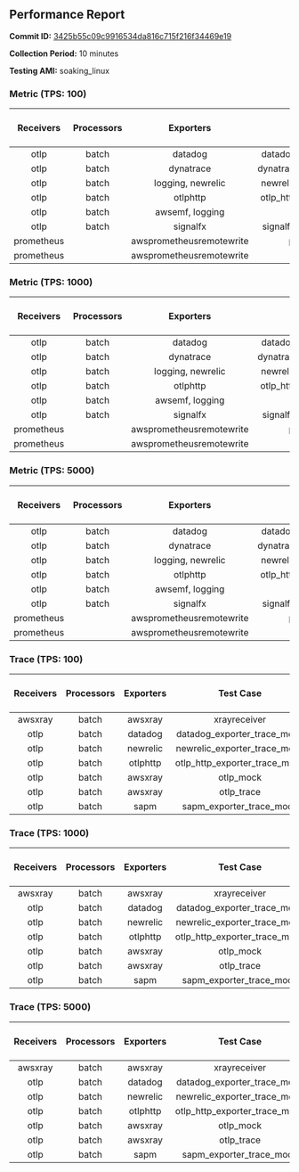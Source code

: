 ## Performance Report

**Commit ID:** [3425b55c09c9916534da816c715f216f34469e19](https://github.com/aws-observability/aws-otel-collector/commit/3425b55c09c9916534da816c715f216f34469e19)

**Collection Period:** 10 minutes

**Testing AMI:** soaking_linux


### Metric (TPS: 100)
| Receivers | Processors | Exporters | Test Case | Data Type | Instance Type | Avg CPU Usage (Percent) | Avg Memory Usage (Megabytes) |
|:---------:|:----------:|:---------:|:---------:|:---------:|:-------------:|:-----------------------:|:----------------------------:|
| otlp | batch | datadog | datadog_exporter_metric_mock | otlp | m5.2xlarge | 0.08 | 57.05 |
| otlp | batch | dynatrace | dynatrace_exporter_metric_mock | otlp | m5.2xlarge | 0.07 | 55.36 |
| otlp | batch | logging, newrelic | newrelic_exporter_metric_mock | otlp | m5.2xlarge | 0.14 | 62.46 |
| otlp | batch | otlphttp | otlp_http_exporter_metric_mock | otlp | m5.2xlarge | 0.07 | 55.50 |
| otlp | batch | awsemf, logging | otlp_metric | otlp | m5.2xlarge | 0.09 | 59.79 |
| otlp | batch | signalfx | signalfx_exporter_metric_mock | otlp | m5.2xlarge | 0.08 | 59.46 |
| prometheus |  | awsprometheusremotewrite | prometheus_mock | otlp | m5.2xlarge | 0.13 | 63.51 |
| prometheus |  | awsprometheusremotewrite | prometheus_static | otlp | m5.2xlarge | 0.11 | 63.87 |

### Metric (TPS: 1000)
| Receivers | Processors | Exporters | Test Case | Data Type | Instance Type | Avg CPU Usage (Percent) | Avg Memory Usage (Megabytes) |
|:---------:|:----------:|:---------:|:---------:|:---------:|:-------------:|:-----------------------:|:----------------------------:|
| otlp | batch | datadog | datadog_exporter_metric_mock | otlp | m5.2xlarge | 0.08 | 56.85 |
| otlp | batch | dynatrace | dynatrace_exporter_metric_mock | otlp | m5.2xlarge | 0.08 | 55.67 |
| otlp | batch | logging, newrelic | newrelic_exporter_metric_mock | otlp | m5.2xlarge | 0.11 | 61.91 |
| otlp | batch | otlphttp | otlp_http_exporter_metric_mock | otlp | m5.2xlarge | 0.08 | 57.62 |
| otlp | batch | awsemf, logging | otlp_metric | otlp | m5.2xlarge | 0.09 | 59.09 |
| otlp | batch | signalfx | signalfx_exporter_metric_mock | otlp | m5.2xlarge | 0.08 | 57.79 |
| prometheus |  | awsprometheusremotewrite | prometheus_mock | otlp | m5.2xlarge | 1.04 | 94.26 |
| prometheus |  | awsprometheusremotewrite | prometheus_static | otlp | m5.2xlarge | 1.17 | 93.79 |

### Metric (TPS: 5000)
| Receivers | Processors | Exporters | Test Case | Data Type | Instance Type | Avg CPU Usage (Percent) | Avg Memory Usage (Megabytes) |
|:---------:|:----------:|:---------:|:---------:|:---------:|:-------------:|:-----------------------:|:----------------------------:|
| otlp | batch | datadog | datadog_exporter_metric_mock | otlp | m5.2xlarge | 0.08 | 56.47 |
| otlp | batch | dynatrace | dynatrace_exporter_metric_mock | otlp | m5.2xlarge | 0.07 | 56.26 |
| otlp | batch | logging, newrelic | newrelic_exporter_metric_mock | otlp | m5.2xlarge | 0.12 | 62.44 |
| otlp | batch | otlphttp | otlp_http_exporter_metric_mock | otlp | m5.2xlarge | 0.07 | 56.24 |
| otlp | batch | awsemf, logging | otlp_metric | otlp | m5.2xlarge | 0.08 | 59.44 |
| otlp | batch | signalfx | signalfx_exporter_metric_mock | otlp | m5.2xlarge | 0.08 | 61.12 |
| prometheus |  | awsprometheusremotewrite | prometheus_mock | otlp | m5.2xlarge | 6.09 | 237.64 |
| prometheus |  | awsprometheusremotewrite | prometheus_static | otlp | m5.2xlarge | 5.97 | 241.65 |

### Trace (TPS: 100)
| Receivers | Processors | Exporters | Test Case | Data Type | Instance Type | Avg CPU Usage (Percent) | Avg Memory Usage (Megabytes) |
|:---------:|:----------:|:---------:|:---------:|:---------:|:-------------:|:-----------------------:|:----------------------------:|
| awsxray | batch | awsxray | xrayreceiver | otlp | m5.2xlarge | 0.05 | 50.60 |
| otlp | batch | datadog | datadog_exporter_trace_mock | otlp | m5.2xlarge | 5.43 | 64.95 |
| otlp | batch | newrelic | newrelic_exporter_trace_mock | otlp | m5.2xlarge | 4.99 | 62.54 |
| otlp | batch | otlphttp | otlp_http_exporter_trace_mock | otlp | m5.2xlarge | 3.67 | 61.48 |
| otlp | batch | awsxray | otlp_mock | otlp | m5.2xlarge | 4.45 | 61.43 |
| otlp | batch | awsxray | otlp_trace | otlp | m5.2xlarge | 3.33 | 63.41 |
| otlp | batch | sapm | sapm_exporter_trace_mock | otlp | m5.2xlarge | 2.84 | 74.38 |

### Trace (TPS: 1000)
| Receivers | Processors | Exporters | Test Case | Data Type | Instance Type | Avg CPU Usage (Percent) | Avg Memory Usage (Megabytes) |
|:---------:|:----------:|:---------:|:---------:|:---------:|:-------------:|:-----------------------:|:----------------------------:|
| awsxray | batch | awsxray | xrayreceiver | otlp | m5.2xlarge | 0.05 | 49.59 |
| otlp | batch | datadog | datadog_exporter_trace_mock | otlp | m5.2xlarge | 28.98 | 68.87 |
| otlp | batch | newrelic | newrelic_exporter_trace_mock | otlp | m5.2xlarge | 27.36 | 66.47 |
| otlp | batch | otlphttp | otlp_http_exporter_trace_mock | otlp | m5.2xlarge | 19.50 | 63.02 |
| otlp | batch | awsxray | otlp_mock | otlp | m5.2xlarge | 31.56 | 64.78 |
| otlp | batch | awsxray | otlp_trace | otlp | m5.2xlarge | 33.38 | 68.09 |
| otlp | batch | sapm | sapm_exporter_trace_mock | otlp | m5.2xlarge | 19.68 | 78.89 |

### Trace (TPS: 5000)
| Receivers | Processors | Exporters | Test Case | Data Type | Instance Type | Avg CPU Usage (Percent) | Avg Memory Usage (Megabytes) |
|:---------:|:----------:|:---------:|:---------:|:---------:|:-------------:|:-----------------------:|:----------------------------:|
| awsxray | batch | awsxray | xrayreceiver | otlp | m5.2xlarge | 0.04 | 51.64 |
| otlp | batch | datadog | datadog_exporter_trace_mock | otlp | m5.2xlarge | 93.87 | 92.18 |
| otlp | batch | newrelic | newrelic_exporter_trace_mock | otlp | m5.2xlarge | 112.95 | 106.08 |
| otlp | batch | otlphttp | otlp_http_exporter_trace_mock | otlp | m5.2xlarge | 93.48 | 68.75 |
| otlp | batch | awsxray | otlp_mock | otlp | m5.2xlarge | 137.48 | 95.23 |
| otlp | batch | awsxray | otlp_trace | otlp | m5.2xlarge | 143.84 | 12177.26 |
| otlp | batch | sapm | sapm_exporter_trace_mock | otlp | m5.2xlarge | 90.51 | 91.45 |
